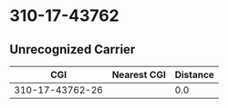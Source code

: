 # 310-17-43762
## Unrecognized Carrier


| CGI | Nearest CGI | Distance |
|-----|-------------|----------|
| 310-17-43762-26 |  | 0.0 |
